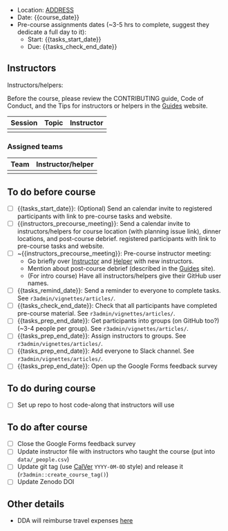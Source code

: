 -   Location: [ADDRESS](GOOGLE%20LINK)
-   Date: {{course_date}}
-   Pre-course assignments dates (\~3-5 hrs to complete, suggest they
    dedicate a full day to it):
    -   Start: {{tasks_start_date}}
    -   Due: {{tasks_check_end_date}}

## Instructors

Instructors/helpers:

Before the course, please review the CONTRIBUTING guide, Code of
Conduct, and the Tips for instructors or helpers in the
[Guides](https://guides.rostools.org/) website.

| Session | Topic | Instructor |
|---------|-------|------------|
|         |       |            |

### Assigned teams

| Team | Instructor/helper |
|:-----|:------------------|
|      |                   |

## To do before course

-   [ ] {{tasks_start_date}}: (Optional) Send an calendar invite to
    registered participants with link to pre-course tasks and website.
-   [ ] {{instructors_precourse_meeting}}: Send a calendar invite to
    instructors/helpers for course location (with planning issue link),
    dinner locations, and post-course debrief. registered participants
    with link to pre-course tasks and website.
-   [ ] \~{{instructors_precourse_meeting}}: Pre-course instructor
    meeting:
    -   Go briefly over
        [Instructor](https://guides.rostools.org/instructors.html) and
        [Helper](https://guides.rostools.org/helpers.html) with new
        instructors.
    -   Mention about post-course debrief (described in the
        [Guides](https://github.com/github/rest-api-description) site).
    -   (For intro course) Have all instructors/helpers give their
        GitHub user names.
-   [ ] {{tasks_remind_date}}: Send a reminder to everyone to complete
    tasks. See `r3admin/vignettes/articles/`.
-   [ ] {{tasks_check_end_date}}: Check that all participants have
    completed pre-course material. See `r3admin/vignettes/articles/`.
-   [ ] {{tasks_prep_end_date}}: Get participants into groups (on GitHub
    too?) (\~3-4 people per group). See `r3admin/vignettes/articles/`.
-   [ ] {{tasks_prep_end_date}}: Assign instructors to groups. See
    `r3admin/vignettes/articles/`.
-   [ ] {{tasks_prep_end_date}}: Add everyone to Slack channel. See
    `r3admin/vignettes/articles/`.
-   [ ] {{tasks_prep_end_date}}: Open up the Google Forms feedback
    survey

## To do during course

-   [ ] Set up repo to host code-along that instructors will use

## To do after course

-   [ ] Close the Google Forms feedback survey
-   [ ] Update instructor file with instructors who taught the course
    (put into `data/_people.csv`)
-   [ ] Update git tag (use [CalVer](https://calver.org/) `YYYY-0M-0D`
    style) and release it (`r3admin::create_course_tag()`)
-   [ ] Update Zenodo DOI

## Other details

-   DDA will reimburse travel expenses
    [here](https://www.danishdiabetesacademy.dk/content/online-compensation-form-events)

